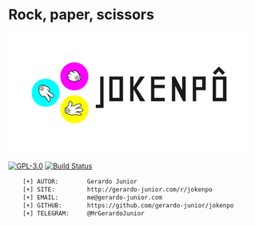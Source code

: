 # Rock, paper, scissors

![Imagem](.github/assets/jokenpo_logo.jpg)

[![GPL-3.0](https://img.shields.io/badge/license-GPL--3.0-blue.svg)](./LICENSE)
[![Build Status](https://travis-ci.org/gerardo-junior/jokenpo.svg?branch=master)](https://travis-ci.org/gerardo-junior/jokenpo)

```
    [+] AUTOR:        Gerardo Junior
    [+] SITE:         http://gerardo-junior.com/r/jokenpo
    [+] EMAIL:        me@gerardo-junior.com
    [+] GITHUB:       https://github.com/gerardo-junior/jokenpo
    [+] TELEGRAM:     @MrGerardoJunior
```